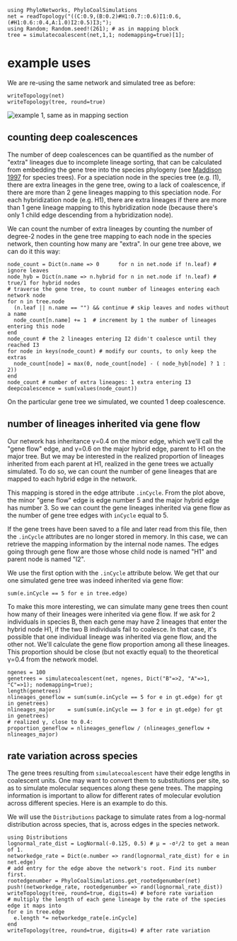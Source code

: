 ```@setup downstreamexamples
using PhyloNetworks, PhyloCoalSimulations
net = readTopology("((C:0.9,(B:0.2)#H1:0.7::0.6)I1:0.6,(#H1:0.6::0.4,A:1.0)I2:0.5)I3;");
using Random; Random.seed!(261); # as in mapping block
tree = simulatecoalescent(net,1,1; nodemapping=true)[1];
```
# example uses

We are re-using the same network and simulated tree as before:
```@repl downstreamexamples
writeTopology(net)
writeTopology(tree, round=true)
```
![example 1, same as in mapping section](../assets/figures/genetree_example1.svg)

##  counting deep coalescences

The number of deep coalescences can be quantified as the number of
"extra" lineages due to incomplete lineage sorting, that can be calculated
from embedding the gene tree into the species phylogeny
(see [Maddison 1997](https://doi.org/10.1093/sysbio/46.3.523) for species trees).
For a speciation node in the species tree (e.g. I1), there are extra lineages
in the gene tree, owing to a lack of coalescence, if there are more than 2 gene
lineages mapping to this speciation node.
For each hybridization node (e.g. H1), there are extra lineages if there are
more than 1 gene lineage mapping to this hybridization node
(because there's only 1 child edge descending from a hybridization node).

We can count the number of extra lineages by counting the number of degree-2
nodes in the gene tree mapping to each node in the species network, then
counting how many are "extra".
In our gene tree above, we can do it this way:

```@repl downstreamexamples
node_count = Dict(n.name => 0      for n in net.node if !n.leaf) # ignore leaves
node_hyb = Dict(n.name => n.hybrid for n in net.node if !n.leaf) # true/1 for hybrid nodes
# traverse the gene tree, to count number of lineages entering each network node
for n in tree.node
  (n.leaf || n.name == "") && continue # skip leaves and nodes without a name
  node_count[n.name] += 1  # increment by 1 the number of lineages entering this node
end
node_count # the 2 lineages entering I2 didn't coalesce until they reached I3
for node in keys(node_count) # modify our counts, to only keep the extras
  node_count[node] = max(0, node_count[node] - ( node_hyb[node] ? 1 : 2))
end
node_count # number of extra lineages: 1 extra entering I3
deepcoalescence = sum(values(node_count))
```
On the particular gene tree we simulated, we counted 1 deep coalescence.

## number of lineages inherited via gene flow

Our network has inheritance γ=0.4 on the minor edge, which we'll call the
"gene flow" edge, and γ=0.6 on the major hybrid edge, parent to H1 on the major tree.
But we may be interested in the realized proportion of lineages inherited
from each parent at H1, realized in the gene trees we actually simulated.
To do so, we can count the number of gene lineages that are mapped to each
hybrid edge in the network.

This mapping is stored in the edge attribute `.inCycle`.
From the plot above, the minor "gene flow" edge is edge number 5 and the
major hybrid edge has number 3.
So we can count the gene lineages inherited via gene flow
as the number of gene tree edges with `inCycle` equal to 5.

If the gene trees have been saved to a file and later read from this file,
then the `.inCycle` attributes are no longer stored in memory. In this case,
we can retrieve the mapping information by the internal node names.
The edges going through gene flow are those whose child node is named "H1"
and parent node is named "I2".

We use the first option with the `.inCycle` attribute below.
We get that our one simulated gene tree was indeed inherited via gene flow:

```@repl downstreamexamples
sum(e.inCycle == 5 for e in tree.edge)
```

To make this more interesting, we can simulate many gene trees
then count how many of their lineages were inherited via gene flow.
If we ask for 2 individuals in species B,
then each gene may have 2 lineages that enter the hybrid node H1,
if the two B individuals fail to coalesce. In that case, it's possible that one
individual lineage was inherited via gene flow, and the other not.
We'll calculate the gene flow proportion among all these lineages.
This proportion should be close (but not exactly equal) to the theoretical
γ=0.4 from the network model.

```@repl downstreamexamples
ngenes = 100
genetrees = simulatecoalescent(net, ngenes, Dict("B"=>2, "A"=>1, "C"=>1); nodemapping=true);
length(genetrees)
nlineages_geneflow = sum(sum(e.inCycle == 5 for e in gt.edge) for gt in genetrees)
nlineages_major    = sum(sum(e.inCycle == 3 for e in gt.edge) for gt in genetrees)
# realized γ, close to 0.4:
proportion_geneflow = nlineages_geneflow / (nlineages_geneflow + nlineages_major)
```

## rate variation across species

The gene trees resulting from `simulatecoalescent` have their edge lengths
in coalescent units. One may want to convert them to substitutions per site,
so as to simulate molecular sequences along these gene trees.
The mapping information is important to allow for different rates of molecular
evolution across different species. Here is an example to do this.

We will use the `Distributions` package to simulate rates from a log-normal
distribution across species, that is, across edges in the species network.

```@repl downstreamexamples
using Distributions
lognormal_rate_dist = LogNormal(-0.125, 0.5) # μ = -σ²/2 to get a mean of 1.
networkedge_rate = Dict(e.number => rand(lognormal_rate_dist) for e in net.edge)
# add entry for the edge above the network's root. Find its number first.
rootedgenumber = PhyloCoalSimulations.get_rootedgenumber(net)
push!(networkedge_rate, rootedgenumber => rand(lognormal_rate_dist))
writeTopology(tree, round=true, digits=4) # before rate variation
# multiply the length of each gene lineage by the rate of the species edge it maps into
for e in tree.edge
  e.length *= networkedge_rate[e.inCycle]
end
writeTopology(tree, round=true, digits=4) # after rate variation
```
